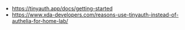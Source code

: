 * https://tinyauth.app/docs/getting-started
* https://www.xda-developers.com/reasons-use-tinyauth-instead-of-authelia-for-home-lab/

